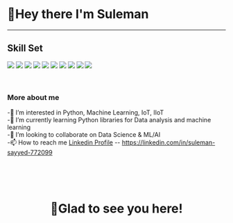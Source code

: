 #   **👋Hey there I'm Suleman** <br>

****


##  Skill Set<br>

![](https://img.shields.io/badge/Programming%20Language-Python-green) 
![](https://img.shields.io/badge/Tools-MySQL-green) 
![](https://img.shields.io/badge/Tools-Power%20BI-green)
![](https://img.shields.io/badge/Tools-Jupyter%20Notebook-green) 
![](https://img.shields.io/badge/Tools-PyCharm-green)
![](https://img.shields.io/badge/Tools-VS%20Code-green)
![](https://img.shields.io/badge/Technologies-Machine%20Learning-green)
![](https://img.shields.io/badge/Technologies-Artificial%20Intelligence-green)
![](https://img.shields.io/badge/Technologies-Data%20Analysis%20%20-green)
![](https://img.shields.io/badge/Technologies-Data%20Visualization-green)
 


<br>

###  More about me

-👀 I’m interested in Python, Machine Learning, IoT, IIoT <br>
-🌱 I’m currently learning Python libraries for Data analysis and machine learning<br>
-💞️ I’m looking to collaborate on Data Science & ML/AI<br>
-📫 How to reach me [Linkedin Profile](https://https://linkedin.com/in/suleman-sayyed-772099<br>)   -- https://linkedin.com/in/suleman-sayyed-772099 


<br>
<br>

<br>


#  <h1 align="center">🙏Glad to see you here!</h1>
